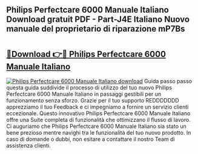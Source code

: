 ## Philips Perfectcare 6000 Manuale Italiano Download gratuit PDF - Part-J4E Italiano Nuovo manuale del proprietario di riparazione mP7Bs

# <h2><a href="http://dfabil.blite.top/?on=Philips+Perfectcare+6000+Manuale+Italiano">🔗Download 👉🔴 Philips Perfectcare 6000 Manuale Italiano</a></h2>

[![Philips Perfectcare 6000 Manuale Italiano download](https://i.imgur.com/lujVjoI.png)](http://dfabil.blite.top/?on=Philips+Perfectcare+6000+Manuale+Italiano)
Guida passo passo questa guida suddivide il processo di utilizzo del tuo nuovo Philips Perfectcare 6000 Manuale Italiano in passaggi gestibili per un funzionamento senza sforzo. Grazie per il tuo supporto REDDDDDDD apprezziamo il tuo Feedback e ci impegniamo a fornire un servizio clienti eccezionale. Questo innovativo Philips Perfectcare 6000 Manuale Italiano offre una Suite completa di funzionalità che ottimizzano il flusso di lavoro. Ci auguriamo che Philips Perfectcare 6000 Manuale Italiano sia stato un bene prezioso mentre navighi tra le funzionalità del tuo nuovo prodotto. In caso di domande o dubbi, non esitare a contattare il nostro Team di assistenza clienti.
